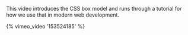 This video introduces the CSS box model and runs through a tutorial for how we
use that in modern web development.

{% vimeo_video '153524185' %}
